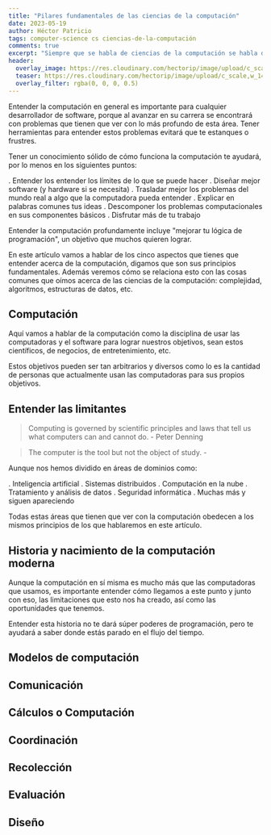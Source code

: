 ```yaml
---
title: "Pilares fundamentales de las ciencias de la computación"
date: 2023-05-19
author: Héctor Patricio
tags: computer-science cs ciencias-de-la-computación
comments: true
excerpt: "Siempre que se habla de ciencias de la computación se habla de complejidas, algortimos, etc. Pero hay cosas más importantes que tenemos que comprender."
header:
  overlay_image: https://res.cloudinary.com/hectorip/image/upload/c_scale,w_1400/v1684557119/IMG_3866_xtomdi.jpg
  teaser: https://res.cloudinary.com/hectorip/image/upload/c_scale,w_1400/v1684557119/IMG_3866_xtomdi.jpg
  overlay_filter: rgba(0, 0, 0, 0.5)
---
```


Entender la computación en general es importante para cualquier desarrollador de software, porque al avanzar en su carrera se encontrará con problemas que tienen que ver con lo más profundo de esta área. Tener herramientas para entender estos problemas evitará que te estanques o frustres.

Tener un conocimiento sólido de cómo funciona la computación te ayudará, por lo menos en los siguientes puntos:

 . Entender los entender los límites de lo que se puede hacer
 . Diseñar mejor software (y hardware si se necesita)
 . Trasladar mejor los problemas del mundo real a algo que la computadora pueda entender
 . Explicar en palabras comunes tus ideas
 . Descomponer los problemas computacionales en sus componentes básicos
 . Disfrutar más de tu trabajo

Entender la computación profundamente incluye "mejorar tu lógica de programación", un objetivo que muchos quieren lograr.

En este artículo vamos a hablar de los cinco aspectos que tienes que entender acerca de la computación, digamos que son sus principios fundamentales. Además veremos cómo se relaciona esto con las cosas comunes que oímos acerca de las ciencias de la computación: complejidad, algoritmos, estructuras de datos, etc.

## Computación

Aquí vamos a hablar de la computación como la disciplina de usar las computadoras y el software para lograr nuestros objetivos, sean estos científicos, de negocios, de entretenimiento, etc.

Estos objetivos pueden ser tan arbitrarios y diversos como lo es la cantidad de personas que actualmente usan las computadoras para sus propios objetivos.

## Entender las limitantes

> Computing is governed by scientific principles and laws that tell us what computers can and cannot do. - Peter Denning


> The computer is the tool but not the object of study. -

Aunque nos hemos dividido en áreas de dominios como:

. Inteligencia artificial
. Sistemas distribuidos
. Computación en la nube
. Tratamiento y análisis de datos
. Seguridad informática
. Muchas más y siguen apareciendo

Todas estas áreas que tienen que ver con la computación obedecen a los mismos principios de los que hablaremos en este artículo.

## Historia y nacimiento de la computación moderna

Aunque la computación en sí misma es mucho más que las computadoras que usamos, es importante entender cómo llegamos a este punto y junto con eso, las limitaciones que esto nos ha creado, así como las oportunidades que tenemos.

Entender esta historia no te dará súper poderes de programación, pero te ayudará a saber donde estás parado en el flujo del tiempo.

## Modelos de computación


## Comunicación
## Cálculos o Computación
## Coordinación
## Recolección
## Evaluación
## Diseño

